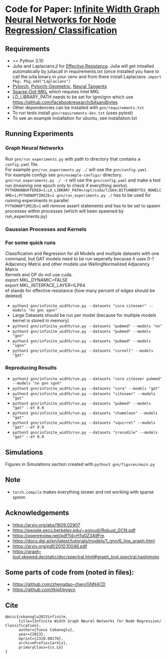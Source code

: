# Code for Paper: [Infinite Width Graph Neural Networks for Node Regression/ Classification](https://arxiv.org/abs/2310.08176)




## Requirements
- \>= Python 3.10
- Julia and Laplacians.jl for [Effective Resistance](https://github.com/danspielman/Laplacians.jl). Julia will get intsalled automatically by juliacall in requirements.txt (once installed you have to call the julia binary in your venv and from there install Laplacians: `import Pkg; Pkg.add("Laplacians")` 
- [Pytorch](https://pytorch.org/), [Pytorch-Geometric](https://pytorch-geometric.readthedocs.io/en/latest/), [Neural Tangents](https://github.com/google/neural-tangents)
- [Sparse-Dot-MKL](https://github.com/flatironinstitute/sparse_dot) which requires Intel MKL
- LD_LIBRARY_PATH needs to be set for lgnn/gnn which use https://github.com/facebookresearch/bitsandbytes
- Other dependencies can be installed with `gnn/requirements.txt`
- To run tests install `gnn/requirements-dev.txt` (uses pytest)
- To see an example installation for ubuntu, see installation.txt

## Running Experiments

### Graph Neural Networks
Run `gnn/run_experiments.py` with path to directory that contains a `config.yaml` file. <br/>
For example `gnn/run_experiments.py ./` will use the `gnn/config.yaml`. <br/>
For example configs see `gnn/example-configs/` directory. <br/>
`gnn/run_experiments.py ./ -t` will use the `gnn/config.yaml` and make a test run (meaning one epoch only to check if everything works). <br/>
`PYTHONUNBUFFERED=1;LD_LIBRARY_PATH=/opt/cuda/lib64;BITSANDBYTES_NOWELCOME=1;PYTHONOPTIMIZE=1 gnn/run_experiments.py ./` has to be used for running experiments in parallel <br/>
`PYTHONOPTIMIZE=1` will remove assert statements and has to be set to spawn processes within processes (which will been spawned by run_experiments.py)

### Gaussian Processes and Kernels
### For some quick runs 
Classification and Regression for all Models and multiple datasets with one command, but GAT models need to be run seperatly because it uses 0-1 Adjacency Matrix and other models use WellingNormalized Adjacency Matrix <br/>
Kernels and GP do not use cuda. <br/>
export MKL_DYNAMIC=FALSE <br/>
export MKL_INTERFACE_LAYER=ILP64 <br/>
ef stands for effective resistance (how many percent of edges should be deleted) <br/>

 - `python3 gnn/infinite_width/run.py --datasets "cora citeseer" --models "nn gnn sgnn"`
 - Large Datasets should be run per model (because for multiple models kernel is stored in memory)
 - `python3 gnn/infinite_width/run.py --datasets "pubmed" --models "nn"`
 - `python3 gnn/infinite_width/run.py --datasets "pubmed" --models "gnn"`
 - `python3 gnn/infinite_width/run.py --datasets "pubmed" --models "sgnn"`
 - `python3 gnn/infinite_width/run.py --datasets "cornell" --models "gat"`

### Reproducing Results
 - `python3 gnn/infinite_width/run.py --datasets "cora citeseer pubmed" --models "nn gnn sgnn"`
 - `python3 gnn/infinite_width/run.py --datasets "cora" --models "gat"`
 - `python3 gnn/infinite_width/run.py --datasets "citeseer" --models "gat"`
 - `python3 gnn/infinite_width/run.py --datasets "pubmed" --models "gat" --ef 0.9`
 - `python3 gnn/infinite_width/run.py --datasets "chameleon" --models "gat"`
 - `python3 gnn/infinite_width/run.py --datasets "squirrel" --models "gat" --ef 0.9`
 - `python3 gnn/infinite_width/run.py --datasets "crocodile" --models "gat" --ef 0.9`

## Simulations
 Figures in Simulations section created with `python3 gnn/figures/main.py`

## Note
- `torch.compile` makes everything slower and not working with sparse spmm


## Acknowledgements
- https://arxiv.org/abs/1609.02907
- https://people.eecs.berkeley.edu/~sojoudi/Robust_GCN.pdf
- https://openreview.net/pdf?id=H1g0Z3A9Fm
- https://docs.dgl.ai/en/latest/tutorials/models/1_gnn/6_line_graph.html
- https://arxiv.org/pdf/2010.10046.pdf
- https://graph-tool.skewed.de/static/doc/spectral.html#graph_tool.spectral.hashimoto

## Some parts of code from (noted in files):
- https://github.com/zhengdao-chen/GNN4CD
- https://github.com/tkipf/pygcn

## Cite
```
@misc{cobanoglu2023infinite,
      title={Infinite Width Graph Neural Networks for Node Regression/ Classification}, 
      author={Yunus Cobanoglu},
      year={2023},
      eprint={2310.08176},
      archivePrefix={arXiv},
      primaryClass={cs.LG}
} 
```


